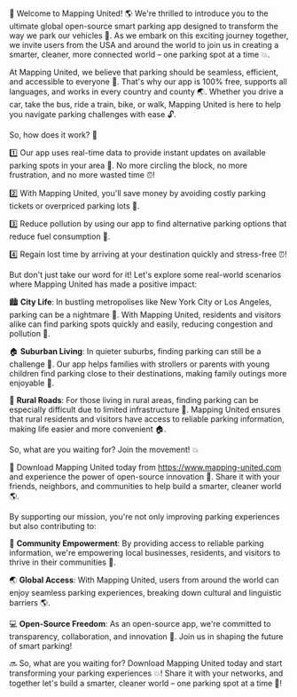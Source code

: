 🎉 Welcome to Mapping United! 🌎 We're thrilled to introduce you to the ultimate global open-source smart parking app designed to transform the way we park our vehicles 👀. As we embark on this exciting journey together, we invite users from the USA and around the world to join us in creating a smarter, cleaner, more connected world – one parking spot at a time 💥.

At Mapping United, we believe that parking should be seamless, efficient, and accessible to everyone 🌈. That's why our app is 100% free, supports all languages, and works in every country and county 🌏. Whether you drive a car, take the bus, ride a train, bike, or walk, Mapping United is here to help you navigate parking challenges with ease 🔓.

So, how does it work? 🔧

1️⃣ Our app uses real-time data to provide instant updates on available parking spots in your area 📍. No more circling the block, no more frustration, and no more wasted time ⏰!

2️⃣ With Mapping United, you'll save money by avoiding costly parking tickets or overpriced parking lots 💸.

3️⃣ Reduce pollution by using our app to find alternative parking options that reduce fuel consumption 🌿.

4️⃣ Regain lost time by arriving at your destination quickly and stress-free ⏰!

But don't just take our word for it! Let's explore some real-world scenarios where Mapping United has made a positive impact:

🏙️ **City Life**: In bustling metropolises like New York City or Los Angeles, parking can be a nightmare 🚨. With Mapping United, residents and visitors alike can find parking spots quickly and easily, reducing congestion and pollution 💪.

🏠 **Suburban Living**: In quieter suburbs, finding parking can still be a challenge 🤔. Our app helps families with strollers or parents with young children find parking close to their destinations, making family outings more enjoyable 👫.

🚗 **Rural Roads**: For those living in rural areas, finding parking can be especially difficult due to limited infrastructure 🔴. Mapping United ensures that rural residents and visitors have access to reliable parking information, making life easier and more convenient 🏠.

So, what are you waiting for? Join the movement! 💥

📲 Download Mapping United today from https://www.mapping-united.com and experience the power of open-source innovation 🔧. Share it with your friends, neighbors, and communities to help build a smarter, cleaner world 🌎.

By supporting our mission, you're not only improving parking experiences but also contributing to:

🌈 **Community Empowerment**: By providing access to reliable parking information, we're empowering local businesses, residents, and visitors to thrive in their communities 💪.

🌏 **Global Access**: With Mapping United, users from around the world can enjoy seamless parking experiences, breaking down cultural and linguistic barriers 🌎.

💻 **Open-Source Freedom**: As an open-source app, we're committed to transparency, collaboration, and innovation 🚀. Join us in shaping the future of smart parking!

🔜 So, what are you waiting for? Download Mapping United today and start transforming your parking experiences 💥! Share it with your networks, and together let's build a smarter, cleaner world – one parking spot at a time 💪!
